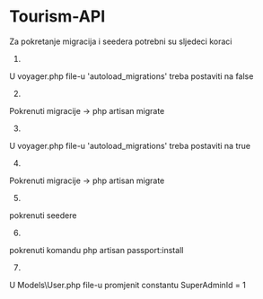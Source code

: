 # Tourism-API
Za pokretanje migracija i seedera potrebni su sljedeci koraci

1. 
U voyager.php file-u 'autoload_migrations' treba postaviti na false

2.
Pokrenuti migracije -> php artisan migrate

3.
U voyager.php file-u 'autoload_migrations' treba postaviti na true

4.
Pokrenuti migracije -> php artisan migrate

5. 
pokrenuti seedere

6.
pokrenuti komandu php artisan passport:install

7. 
U Models\User.php file-u promjenit constantu SuperAdminId = 1
